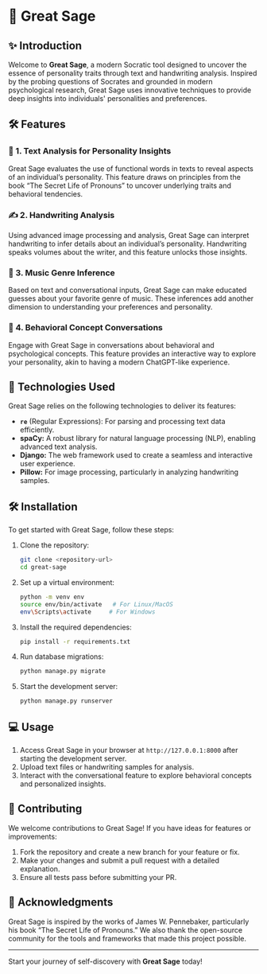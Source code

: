# 🌟 Great Sage

## ✨ Introduction

Welcome to **Great Sage**, a modern Socratic tool designed to uncover the essence of personality traits through text and handwriting analysis. Inspired by the probing questions of Socrates and grounded in modern psychological research, Great Sage uses innovative techniques to provide deep insights into individuals' personalities and preferences.

## 🛠️ Features

### 📝 1. Text Analysis for Personality Insights

Great Sage evaluates the use of functional words in texts to reveal aspects of an individual’s personality. This feature draws on principles from the book “The Secret Life of Pronouns” to uncover underlying traits and behavioral tendencies.

### ✍️ 2. Handwriting Analysis

Using advanced image processing and analysis, Great Sage can interpret handwriting to infer details about an individual’s personality. Handwriting speaks volumes about the writer, and this feature unlocks those insights.

### 🎵 3. Music Genre Inference

Based on text and conversational inputs, Great Sage can make educated guesses about your favorite genre of music. These inferences add another dimension to understanding your preferences and personality.

### 💬 4. Behavioral Concept Conversations

Engage with Great Sage in conversations about behavioral and psychological concepts. This feature provides an interactive way to explore your personality, akin to having a modern ChatGPT-like experience.

## 🧰 Technologies Used

Great Sage relies on the following technologies to deliver its features:

- **`re`** (Regular Expressions): For parsing and processing text data efficiently.
- **spaCy:** A robust library for natural language processing (NLP), enabling advanced text analysis.
- **Django:** The web framework used to create a seamless and interactive user experience.
- **Pillow:** For image processing, particularly in analyzing handwriting samples.

## 🛠️ Installation

To get started with Great Sage, follow these steps:

1. Clone the repository:

   ```bash
   git clone <repository-url>
   cd great-sage
   ```

2. Set up a virtual environment:

   ```bash
   python -m venv env
   source env/bin/activate   # For Linux/MacOS
   env\Scripts\activate     # For Windows
   ```

3. Install the required dependencies:

   ```bash
   pip install -r requirements.txt
   ```

4. Run database migrations:

   ```bash
   python manage.py migrate
   ```

5. Start the development server:

   ```bash
   python manage.py runserver
   ```

## 💻 Usage

1. Access Great Sage in your browser at `http://127.0.0.1:8000` after starting the development server.
2. Upload text files or handwriting samples for analysis.
3. Interact with the conversational feature to explore behavioral concepts and personalized insights.

## 🤝 Contributing

We welcome contributions to Great Sage! If you have ideas for features or improvements:

1. Fork the repository and create a new branch for your feature or fix.
2. Make your changes and submit a pull request with a detailed explanation.
3. Ensure all tests pass before submitting your PR.

## 🙌 Acknowledgments

Great Sage is inspired by the works of James W. Pennebaker, particularly his book “The Secret Life of Pronouns.” We also thank the open-source community for the tools and frameworks that made this project possible.

---

Start your journey of self-discovery with **Great Sage** today!

